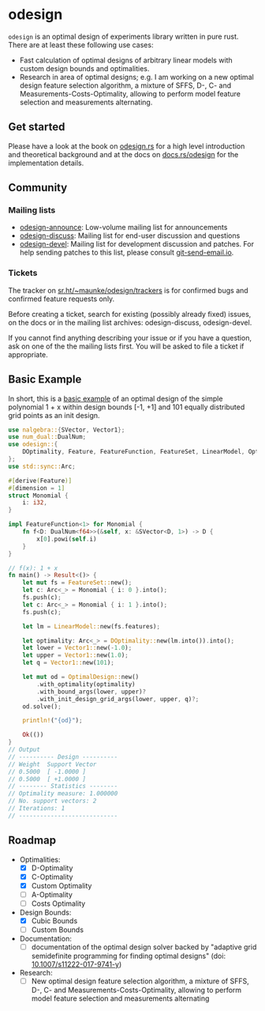 # odesign

`odesign` is an optimal design of experiments library written in pure rust.
There are at least these following use cases:

- Fast calculation of optimal designs of arbitrary linear models with custom
  design bounds and optimalities.
- Research in area of optimal designs; e.g. I am working on a new optimal design
  feature selection algorithm, a mixture of SFFS, D-, C- and
  Measurements-Costs-Optimality, allowing to perform model feature selection and
  measurements alternating.

## Get started

Please have a look at the book on [odesign.rs](https://odesign.rs) for a high
level introduction and theoretical background and at the docs on
[docs.rs/odesign](https://docs.rs/odesign) for the implementation details.

## Community

### Mailing lists

- [odesign-announce](https://lists.sr.ht/~maunke/odesign-announce): Low-volume
  mailing list for announcements
- [odesign-discuss](https://lists.sr.ht/~maunke/odesign-discuss): Mailing list
  for end-user discussion and questions
- [odesign-devel](https://lists.sr.ht/~maunke/odesign-devel): Mailing list for
  development discussion and patches. For help sending patches to this list,
  please consult [git-send-email.io](https://git-send-email.io).

### Tickets

The tracker on
[sr.ht/~maunke/odesign/trackers](https://sr.ht/~maunke/odesign/trackers) is for
confirmed bugs and confirmed feature requests only.

Before creating a ticket, search for existing (possibly already fixed) issues,
on the docs or in the mailing list archives: odesign-discuss, odesign-devel.

If you cannot find anything describing your issue or if you have a question, ask
on one of the the mailing lists first. You will be asked to file a ticket if
appropriate.

## Basic Example

In short, this is a
[basic example](https://git.sr.ht/~maunke/odesign/tree/main/item/odesign-examples/examples/basic/main.rs)
of an optimal design of the simple polynomial 1 + x within design bounds [-1,
+1] and 101 equally distributed grid points as an init design.

```rust
use nalgebra::{SVector, Vector1};
use num_dual::DualNum;
use odesign::{
    DOptimality, Feature, FeatureFunction, FeatureSet, LinearModel, OptimalDesign, Result,
};
use std::sync::Arc;

#[derive(Feature)]
#[dimension = 1]
struct Monomial {
    i: i32,
}

impl FeatureFunction<1> for Monomial {
    fn f<D: DualNum<f64>>(&self, x: &SVector<D, 1>) -> D {
        x[0].powi(self.i)
    }
}

// f(x): 1 + x
fn main() -> Result<()> {
    let mut fs = FeatureSet::new();
    let c: Arc<_> = Monomial { i: 0 }.into();
    fs.push(c);
    let c: Arc<_> = Monomial { i: 1 }.into();
    fs.push(c);

    let lm = LinearModel::new(fs.features);

    let optimality: Arc<_> = DOptimality::new(lm.into()).into();
    let lower = Vector1::new(-1.0);
    let upper = Vector1::new(1.0);
    let q = Vector1::new(101);

    let mut od = OptimalDesign::new()
        .with_optimality(optimality)
        .with_bound_args(lower, upper)?
        .with_init_design_grid_args(lower, upper, q)?;
    od.solve();

    println!("{od}");

    Ok(())
}
// Output
// ---------- Design ----------
// Weight  Support Vector
// 0.5000  [ -1.0000 ]
// 0.5000  [ +1.0000 ]
// -------- Statistics --------
// Optimality measure: 1.000000
// No. support vectors: 2
// Iterations: 1
// ----------------------------
```

## Roadmap

- Optimalities:
  - [x] D-Optimality
  - [x] C-Optimality
  - [x] Custom Optimality
  - [ ] A-Optimality
  - [ ] Costs Optimality
- Design Bounds:
  - [x] Cubic Bounds
  - [ ] Custom Bounds
- Documentation:
  - [ ] documentation of the optimal design solver backed by "adaptive grid
        semidefinite programming for finding optimal designs" (doi:
        [10.1007/s11222-017-9741-y](https://doi.org/10.1007/s11222-017-9741-y))
- Research:
  - [ ] New optimal design feature selection algorithm, a mixture of SFFS, D-,
        C- and Measurements-Costs-Optimality, allowing to perform model feature
        selection and measurements alternating
